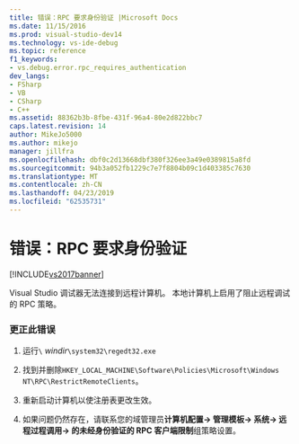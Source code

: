 ```yaml
---
title: 错误：RPC 要求身份验证 |Microsoft Docs
ms.date: 11/15/2016
ms.prod: visual-studio-dev14
ms.technology: vs-ide-debug
ms.topic: reference
f1_keywords:
- vs.debug.error.rpc_requires_authentication
dev_langs:
- FSharp
- VB
- CSharp
- C++
ms.assetid: 88362b3b-8fbe-431f-96a4-80e2d822bbc7
caps.latest.revision: 14
author: MikeJo5000
ms.author: mikejo
manager: jillfra
ms.openlocfilehash: dbf0c2d13668dbf380f326ee3a49e0389815a8fd
ms.sourcegitcommit: 94b3a052fb1229c7e7f8804b09c1d403385c7630
ms.translationtype: MT
ms.contentlocale: zh-CN
ms.lasthandoff: 04/23/2019
ms.locfileid: "62535731"
---
```

# <a name="error-rpc-requires-authentication"></a>错误：RPC 要求身份验证
[!INCLUDE[vs2017banner](../includes/vs2017banner.md)]

Visual Studio 调试器无法连接到远程计算机。 本地计算机上启用了阻止远程调试的 RPC 策略。  
  
### <a name="to-correct-this-error"></a>更正此错误  
  
1. 运行`\` *windir*`\system32\regedt32.exe`  
  
2. 找到并删除`HKEY_LOCAL_MACHINE\Software\Policies\Microsoft\Windows NT\RPC\RestrictRemoteClients`。  
  
3. 重新启动计算机以使注册表更改生效。  
  
4. 如果问题仍然存在，请联系您的域管理员**计算机配置-> 管理模板-> 系统-> 远程过程调用-> 的未经身份验证的 RPC 客户端限制**组策略设置。
